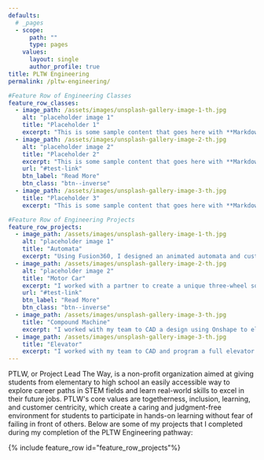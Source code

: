 ```yaml
---
defaults:
  # _pages
  - scope:
      path: ""
      type: pages
    values:
      layout: single
      author_profile: true
title: PLTW Engineering
permalink: /pltw-engineering/

#Feature Row of Engineering Classes
feature_row_classes:
  - image_path: /assets/images/unsplash-gallery-image-1-th.jpg
    alt: "placeholder image 1"
    title: "Placeholder 1"
    excerpt: "This is some sample content that goes here with **Markdown** formatting."
  - image_path: /assets/images/unsplash-gallery-image-2-th.jpg
    alt: "placeholder image 2"
    title: "Placeholder 2"
    excerpt: "This is some sample content that goes here with **Markdown** formatting."
    url: "#test-link"
    btn_label: "Read More"
    btn_class: "btn--inverse"
  - image_path: /assets/images/unsplash-gallery-image-3-th.jpg
    title: "Placeholder 3"
    excerpt: "This is some sample content that goes here with **Markdown** formatting."

#Feature Row of Engineering Projects
feature_row_projects:
  - image_path: /assets/images/unsplash-gallery-image-1-th.jpg
    alt: "placeholder image 1"
    title: "Automata"
    excerpt: "Using Fusion360, I designed an animated automata and customized it based on a Kobe Bryant theme."
  - image_path: /assets/images/unsplash-gallery-image-2-th.jpg
    alt: "placeholder image 2"
    title: "Motor Car"
    excerpt: "I worked with a partner to create a unique three-wheel solution to create a reliable motor car, while looking stylish at the same time!"
    url: "#test-link"
    btn_label: "Read More"
    btn_class: "btn--inverse"
  - image_path: /assets/images/unsplash-gallery-image-3-th.jpg
    title: "Compound Machine"
    excerpt: "I worked with my team to CAD a design using Onshape to elegantly meet the required mechanical advantage constraints."
  - image_path: /assets/images/unsplash-gallery-image-3-th.jpg
    title: "Elevator"
    excerpt: "I worked with my team to CAD and program a full elevator prototype using feedback control systems."
---
```

PTLW, or Project Lead The Way, is a non-profit organization aimed at giving students from elementary to high school an easily accessible way to explore career paths in STEM fields and learn real-world skills to excel in their future jobs. PTLW's core values are togetherness, inclusion, learning, and customer centricity, which create a caring and judgment-free environment for students to participate in hands-on learning without fear of failing in front of others. Below are some of my projects that I completed during my completion of the PLTW Engineering pathway:

{% include feature_row id="feature_row_projects"%}